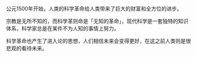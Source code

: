 公元1500年开始，人类的科学革命给人类带来了巨大的财富和全方位的进步。

宗教是无所不知的，而科学革则命是「无知的革命」，现代科学是一套独特的知识体系，科学家总是在某件不为人知的事情上努力。

科学革命也产生了进入论的思想，人们相信未来会变得更好，在这之前人类则是很悲观的看待未来。
